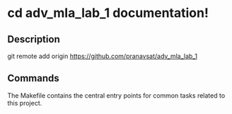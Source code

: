 # cd adv_mla_lab_1 documentation!

## Description

git remote add origin https://github.com/pranavsat/adv_mla_lab_1

## Commands

The Makefile contains the central entry points for common tasks related to this project.

